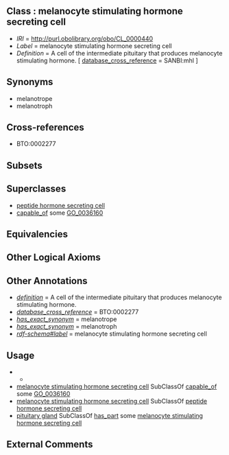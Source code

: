 
## Class : melanocyte stimulating hormone secreting cell

 * *IRI* = http://purl.obolibrary.org/obo/CL_0000440
 * *Label* = melanocyte stimulating hormone secreting cell
 * *Definition* = A cell of the intermediate pituitary that produces melanocyte stimulating hormone. [ [database_cross_reference](../../ef/oboInOwl#hasDbXref.md) = SANBI:mhl ]

## Synonyms

 * melanotrope
 * melanotroph

## Cross-references

 * BTO:0002277

## Subsets


## Superclasses

 * [peptide hormone secreting cell](../../CL/67/CL_0000167.md)
 * [capable_of](../../RO/15/RO_0002215.md) some [GO_0036160](../../GO/60/GO_0036160.md)

## Equivalencies


## Other Logical Axioms


## Other Annotations

 * *[definition](../../IAO/15/IAO_0000115.md)* = A cell of the intermediate pituitary that produces melanocyte stimulating hormone.
 * *[database_cross_reference](../../ef/oboInOwl#hasDbXref.md)* = BTO:0002277
 * *[has_exact_synonym](../../ym/oboInOwl#hasExactSynonym.md)* = melanotrope
 * *[has_exact_synonym](../../ym/oboInOwl#hasExactSynonym.md)* = melanotroph
 * *[rdf-schema#label](../../el/rdf-schema#label.md)* = melanocyte stimulating hormone secreting cell

## Usage

 * -
 * [melanocyte stimulating hormone secreting cell](../../CL/40/CL_0000440.md) SubClassOf [capable_of](../../RO/15/RO_0002215.md) some [GO_0036160](../../GO/60/GO_0036160.md)
 * [melanocyte stimulating hormone secreting cell](../../CL/40/CL_0000440.md) SubClassOf [peptide hormone secreting cell](../../CL/67/CL_0000167.md)
 * [pituitary gland](../../UBERON/07/UBERON_0000007.md) SubClassOf [has_part](../../BFO/51/BFO_0000051.md) some [melanocyte stimulating hormone secreting cell](../../CL/40/CL_0000440.md)

## External Comments

